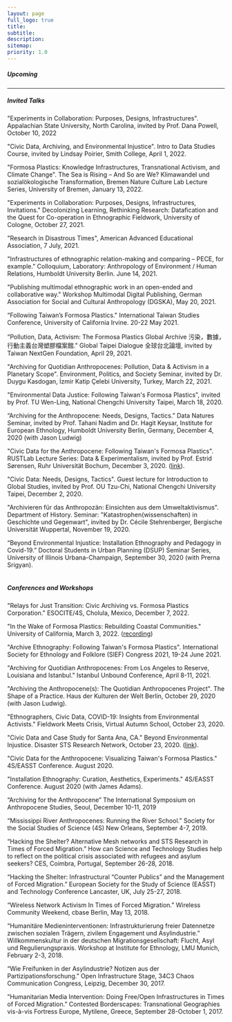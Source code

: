 ```yaml
---
layout: page
full_logo: true
title:
subtitle: 
description:
sitemap:
priority: 1.0
---
```


##### Upcoming

---

##### Invited Talks

"Experiments in Collaboration: Purposes, Designs, Infrastructures". Appalachian State University, North Carolina, invited by Prof. Dana Powell, October 10, 2022

"Civic Data, Archiving, and Environmental Injustice". Intro to Data Studies Course, invited by Lindsay Poirier, Smith College, April 1, 2022.

"Formosa Plastics: Knowledge Infrastructures, Transnational Activism, and Climate Change". The Sea is Rising – And So are We? Klimawandel und sozialökologische Transformation, Bremen Nature Culture Lab Lecture Series, University of Bremen, January 13, 2022.

"Experiments in Collaboration: Purposes, Designs, Infrastructures, Invitations." Decolonizing Learning, Rethinking Research: Datafication and the Quest for Co-operation in Ethnographic Fieldwork, University of Cologne, October 27, 2021.

"Research in Disastrous Times", American Advanced Educational Association, 7 July, 2021.

"Infrastructures of ethnographic relation-making and comparing – PECE, for example." Colloquium, Laboratory: Anthropology of Environment / Human Relations, Humboldt University Berlin. June 14, 2021.

"Publishing multimodal ethnographic work in an open-ended and collaborative way." Workshop Multimodal Digital Publishing, German Association for Social and Cultural Anthropology (DGSKA), May 20, 2021. 

“Following Taiwan’s Formosa Plastics." International Taiwan Studies Conference, University of California Irvine. 20-22 May 2021.

“Pollution, Data, Activism: The Formosa Plastics Global Archive 污染，數據，行動主義台灣塑膠檔案館." Global Taipei Dialogue 全球台北論壇, invited by Taiwan NextGen Foundation, April 29, 2021.

"Archiving for Quotidian Anthropocenes: Pollution, Data & Activism in a Planetary Scope". Environment, Politics, and Society Seminar, invited by Dr. Duygu Kasdogan, İzmir Katip Çelebi University, Turkey, March 22, 2021.

"Environmental Data Justice: Following Taiwan's Formosa Plastics", invited by Prof. TU Wen-Ling, National Chengchi University Taipei, March 18, 2020.
 
“Archiving for the Anthropocene: Needs, Designs, Tactics.” Data Natures Seminar, invited by Prof. Tahani Nadim and Dr. Hagit Keysar, Institute for European Ethnology, Humboldt University Berlin, Germany, December 4, 2020 (with Jason Ludwig)
 
 "Civic Data for the Anthropocene: Following Taiwan's Formosa Plastics". RUSTLab Lecture Series: Data & Experimentalism, invited by Prof. Estrid Sørensen, Ruhr Universität Bochum, December 3, 2020. ([link](https://rustlab.ruhr-uni-bochum.de/rustlab-lectures/)).
 
 "Civic Data: Needs, Designs, Tactics". Guest lecture for Introduction to Global Studies, invited by Prof. OU Tzu-Chi, National Chengchi University Taipei, December 2, 2020.
 
 "Archivieren für das Anthropozän: Einsichten aus dem Umweltaktivismus". Department of History. Seminar: "Katastrophen(wissenschaften) in Geschichte und Gegenwart", invited by Dr. Cécile Stehrenberger, Bergische Universität Wuppertal, November 19, 2020.
 
 “Beyond Environmental Injustice: Installation Ethnography and Pedagogy in Covid-19.” Doctoral Students in Urban Planning (DSUP) Seminar Series, University of Illinois Urbana-Champaign, September 30, 2020 (with Prerna Srigyan).
 \
&nbsp;
##### Conferences and Workshops

"Relays for Just Transition: Civic Archiving vs. Formosa Plastics Corporation." ESOCITE/4S, Cholula, Mexico, December 7, 2022.

"In the Wake of Formosa Plastics: Rebuilding Coastal Communities." University of California, March 3, 2022. ([recording](https://disaster-sts-network.org/content/video-wake-formosa-plastics))

"Archive Ethnography: Following Taiwan's Formosa Plastics". International Society for Ethnology and Folklore (SIEF) Congress 2021, 19-24 June 2021.

"Archiving for Quotidian Anthropocenes: From Los Angeles to Reserve, Louisiana and Istanbul." Istanbul Unbound Conference, April 8-11, 2021.

"Archiving the Anthropocene(s): The Quotidian Anthropocenes Project". The Shape of a Practice. Haus der Kulturen der Welt Berlin, October 29, 2020 (with Jason Ludwig).

"Ethnographers, Civic Data, COVID-19: Insights from Environmental Activists." Fieldwork Meets Crisis, Virtual Autumn School, October 23, 2020.

"Civic Data and Case Study for Santa Ana, CA." Beyond Environmental Injustice. Disaster STS Research Network, October 23, 2020. ([link](https://disaster-sts-network.org/content/civic-data-and-case-study-santa-ana)). 

"Civic Data for the Anthropocene: Visualizing Taiwan's Formosa Plastics." 4S/EASST Conference. August 2020.

"Installation Ethnography: Curation, Aesthetics, Experiments." 4S/EASST Conference. August 2020 (with James Adams).

“Archiving for the Anthropocene” The International Symposium on Anthropocene Studies, Seoul, December 10-11, 2019

“Mississippi River Anthropocenes: Running the River School.” Society for the Social Studies of Science (4S) New Orleans, September 4-7, 2019.

“Hacking the Shelter? Alternative Mesh networks and STS Research in Times of Forced Migration.” How can Science and Technology Studies help to reflect on the political crisis associated with refugees and asylum seekers? CES, Coimbra, Portugal, September 26-28, 2018.

“Hacking the Shelter: Infrastructural “Counter Publics” and the Management of Forced Migration.” European Society for the Study of Science (EASST) and Technology Conference Lancaster, UK, July 25-27, 2018.

“Wireless Network Activism In Times of Forced Migration.” Wireless Community Weekend, cbase Berlin, May 13, 2018.

“Humanitäre Medieninterventionen: Infrastrukturierung freier Datennetze zwischen sozialen Trägern, zivilem Engagement und Asylindustrie.” Willkommenskultur in der deutschen Migrationsgesellschaft: Flucht, Asyl und Regulierungspraxis. Workshop at Institute for Ethnology, LMU Munich, February 2-3, 2018.

“Wie Freifunken in der Asylindustrie? Notizen aus der Partizipationsforschung.” Open Infrastructure Stage, 34C3 Chaos Communication Congress, Leipzig, December 30, 2017.

”Humanitarian Media Intervention: Doing Free/Open Infrastructures in Times of Forced Migration.” Contested Borderscapes: Transnational Geographies vis-à-vis Fortress Europe, Mytilene, Greece, September 28-October 1, 2017.
